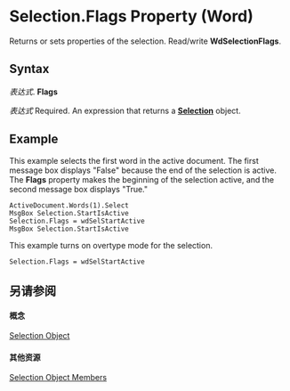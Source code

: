 
# Selection.Flags Property (Word)

Returns or sets properties of the selection. Read/write  **WdSelectionFlags**.


## Syntax

 _表达式_. **Flags**

 _表达式_ Required. An expression that returns a **[Selection](7b574a91-c33e-ecfd-6783-6b7528b2ed8f.md)** object.


## Example

This example selects the first word in the active document. The first message box displays "False" because the end of the selection is active. The  **Flags** property makes the beginning of the selection active, and the second message box displays "True."


```
ActiveDocument.Words(1).Select 
MsgBox Selection.StartIsActive 
Selection.Flags = wdSelStartActive 
MsgBox Selection.StartIsActive
```

This example turns on overtype mode for the selection.




```
Selection.Flags = wdSelStartActive
```


## 另请参阅


#### 概念


[Selection Object](7b574a91-c33e-ecfd-6783-6b7528b2ed8f.md)
#### 其他资源


[Selection Object Members](http://msdn.microsoft.com/library/71e67a43-d40a-ad9a-8ef2-c5c487733e0d%28Office.15%29.aspx)